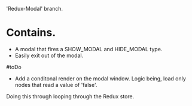 'Redux-Modal' branch.

# Contains. 
- A modal that fires a SHOW_MODAL and HIDE_MODAL type. 
- Easily exit out of the modal. 

#toDo
- Add a conditonal render on the modal window. Logic being, load only nodes that read a value of 'false'. 

Doing this through looping through the Redux store. 



